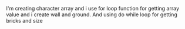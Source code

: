 I'm creating character array and i use for loop function for getting array value and i create wall and ground.
And using do while loop for getting bricks and size
